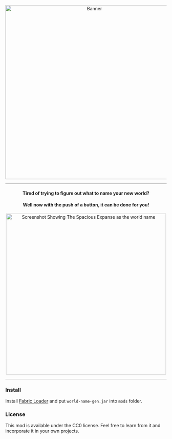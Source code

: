 <p align="center">
    <img width="541" alt="Banner" src="https://user-images.githubusercontent.com/45741898/205541790-8ab07b0f-5ba0-4142-80b2-350ffffcb578.png">
</p>

---
<h4 align="center">
  Tired of trying to figure out what to name your new world?
</h4>
<h4 align="center">
  Well now with the push of a button, it can be done for you!
</h4>
<p align="center">
  <img width="500" alt="Screenshot Showing The Spacious Expanse as the world name" src="https://user-images.githubusercontent.com/45741898/205523858-6a1ba367-19c8-41fe-b2ed-633919c4aaf1.png">
</p>

---

### Install

Install [Fabric Loader](https://fabricmc.net/use/installer/) and put `world-name-gen.jar` into `mods` folder.

### License

This mod is available under the CC0 license. Feel free to learn from it and incorporate it in your own projects.

